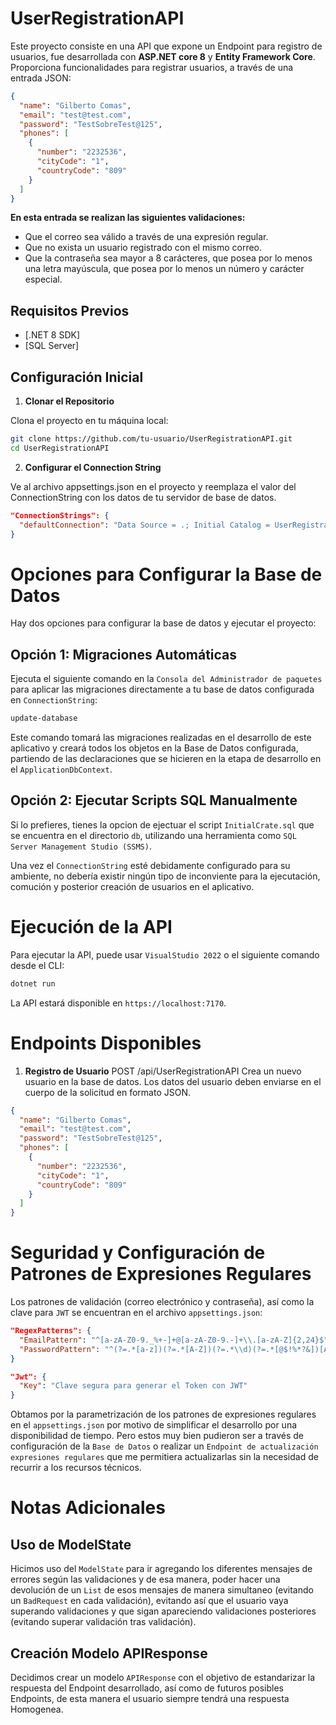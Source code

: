 # UserRegistrationAPI

Este proyecto consiste en una API que expone un Endpoint para registro de
usuarios, fue desarrollada con **ASP.NET core 8** y **Entity Framework Core**.
Proporciona funcionalidades para registrar usuarios, a través de una entrada
JSON:

```json
{
  "name": "Gilberto Comas",
  "email": "test@test.com",
  "password": "TestSobreTest@125",
  "phones": [
    {
      "number": "2232536",
      "cityCode": "1",
      "countryCode": "809"
    }
  ]
}
```

**En esta entrada se realizan las siguientes validaciones:**

- Que el correo sea válido a través de una expresión regular.
- Que no exista un usuario registrado con el mismo correo.
- Que la contraseña sea mayor a 8 carácteres, que posea por lo menos una letra
  mayúscula, que posea por lo menos un número y carácter especial.

## Requisitos Previos

- [.NET 8 SDK]
- [SQL Server]

## Configuración Inicial

1. **Clonar el Repositorio**

Clona el proyecto en tu máquina local:

```bash
git clone https://github.com/tu-usuario/UserRegistrationAPI.git
cd UserRegistrationAPI
```

2. **Configurar el Connection String**

Ve al archivo appsettings.json en el proyecto y reemplaza el valor del
ConnectionString con los datos de tu servidor de base de datos.

```json
"ConnectionStrings": {
  "defaultConnection": "Data Source = .; Initial Catalog = UserRegistrationDB; Integrated Security = True; TrustServerCertificate = True"
}
```

# Opciones para Configurar la Base de Datos

Hay dos opciones para configurar la base de datos y ejecutar el proyecto:

## Opción 1: Migraciones Automáticas

Ejecuta el siguiente comando en la `Consola del Administrador de paquetes` para
aplicar las migraciones directamente a tu base de datos configurada en
`ConnectionString`:

```bash
update-database
```

Este comando tomará las migraciones realizadas en el desarrollo de este
aplicativo y creará todos los objetos en la Base de Datos configurada, partiendo
de las declaraciones que se hicieren en la etapa de desarrollo en el
`ApplicationDbContext`.

## Opción 2: Ejecutar Scripts SQL Manualmente

Si lo prefieres, tienes la opcion de ejectuar el script `InitialCrate.sql` que
se encuentra en el directorio `db`, utilizando una herramienta como
`SQL Server Management Studio (SSMS)`.

Una vez el `ConnectionString` esté debidamente configurado para su ambiente, no
debería existir ningún tipo de inconviente para la ejecutación, comución y
posterior creación de usuarios en el aplicativo.

# Ejecución de la API

Para ejecutar la API, puede usar `VisualStudio 2022` o el siguiente comando
desde el CLI:

```bash
dotnet run
```

La API estará disponible en `https://localhost:7170`.

# Endpoints Disponibles

1. **Registro de Usuario** POST /api/UserRegistrationAPI Crea un nuevo usuario
   en la base de datos. Los datos del usuario deben enviarse en el cuerpo de la
   solicitud en formato JSON.

```json
{
  "name": "Gilberto Comas",
  "email": "test@test.com",
  "password": "TestSobreTest@125",
  "phones": [
    {
      "number": "2232536",
      "cityCode": "1",
      "countryCode": "809"
    }
  ]
}
```

# Seguridad y Configuración de Patrones de Expresiones Regulares

Los patrones de validación (correo electrónico y contraseña), así como la clave
para `JWT` se encuentran en el archivo `appsettings.json`:

```json
"RegexPatterns": {
  "EmailPattern": "^[a-zA-Z0-9._%+-]+@[a-zA-Z0-9.-]+\\.[a-zA-Z]{2,24}$",
  "PasswordPattern": "^(?=.*[a-z])(?=.*[A-Z])(?=.*\\d)(?=.*[@$!%*?&])[A-Za-z\\d@$!%*?&]{8,}$"
}
```

```json
"Jwt": {
  "Key": "Clave segura para generar el Token con JWT"
}
```

Obtamos por la parametrización de los patrones de expresiones regulares en el
`appsettings.json` por motivo de simplificar el desarrollo por una
disponibilidad de tiempo. Pero estos muy bien pudieron ser a través de
configuración de la `Base de Datos` o realizar un
`Endpoint de actualización expresiones regulares` que me permitiera
actualizarlas sin la necesidad de recurrir a los recursos técnicos.

# Notas Adicionales

## Uso de ModelState

Hicimos uso del `ModelState` para ir agregando los diferentes mensajes de
errores según las validaciones y de esa manera, poder hacer una devolución de un
`List` de esos mensajes de manera simultaneo (evitando un `BadRequest` en cada
validación), evitando así que el usuario vaya superando validaciones y que sigan
apareciendo validaciones posteriores (evitando superar validación tras
validación).

## Creación Modelo APIResponse

Decidimos crear un modelo `APIResponse` con el objetivo de estandarizar la
respuesta del Endpoint desarrollado, así como de futuros posibles Endpoints, de
esta manera el usuario siempre tendrá una respuesta Homogenea.
